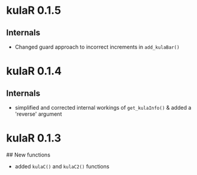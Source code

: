 # kulaR 0.1.5

## Internals
- Changed guard approach to incorrect increments in `add_kulaBar()`

# kulaR 0.1.4

## Internals
- simplified and corrected internal workings of `get_kulaInfo()` & added 
  a 'reverse' argument

# kulaR 0.1.3

## New functions
- added `kulaC()` and `kulaC2()` functions

